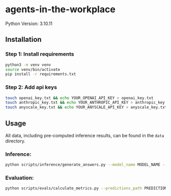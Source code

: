 # agents-in-the-workplace

Python Version: 3.10.11

## Installation

### Step 1: Install requirements
```bash
python3 -m venv venv
source venv/bin/activate
pip install -r requirements.txt
```

### Step 2: Add api keys
```bash
touch openai_key.txt && echo YOUR_OPENAI_API_KEY > openai_key.txt
touch anthropic_key.txt && echo YOUR_ANTHROPIC_API_KEY > anthropic_key.txt
touch anyscale_key.txt && echo YOUR_ANYSCALE_API_KEY > anyscale_key.txt
```

## Usage
All data, including pre-computed inference results, can be found in the `data` directory.

### Inference:

```bash
python scripts/inference/generate_answers.py --model_name MODEL_NAME --queries_path QUERYS_PATH
```

### Evaluation:

```bash
python scripts/evals/calculate_metrics.py --predictions_path PREDICTIONS_PATH --ground_truth_path GROUND_TRUTH_PATH     
```